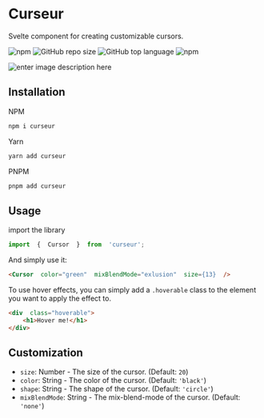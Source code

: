 
# Curseur

Svelte component for creating customizable cursors.

![npm](https://img.shields.io/npm/dw/curseur?style=for-the-badge) ![GitHub repo size](https://img.shields.io/github/repo-size/n3-rd/curseur?style=for-the-badge) ![GitHub top language](https://img.shields.io/github/languages/top/n3-rd/curseur?style=for-the-badge) ![npm](https://img.shields.io/npm/v/curseur?style=for-the-badge)

![enter image description here](https://i.ibb.co/SQGMwnw/CURSEUR-1.png)

## Installation
NPM
```bash
npm i curseur
```
Yarn
```bash
yarn add curseur
```
PNPM
```bash
pnpm add curseur
```

## Usage

import the library
```js
import  {  Cursor  }  from  'curseur';
```
And simply use it:
```html
<Cursor  color="green"  mixBlendMode="exlusion"  size={13}  />
```
To use hover effects, you can simply add a ```.hoverable``` class to the element you want to apply the effect to.
```html
<div  class="hoverable">
    <h1>Hover me!</h1>
</div>
```


## Customization

- `size`: Number - The size of the cursor. (Default: `20`)
-  `color`: String - The color of the cursor. (Default: `'black'`)
-  `shape`: String - The shape of the cursor. (Default: `'circle'`)
- `mixBlendMode`: String - The mix-blend-mode of the cursor. (Default: `'none'`)
